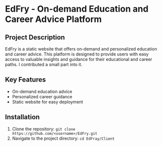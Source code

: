 # EdFry - On-demand Education and Career Advice Platform

## Project Description
EdFry is a static website that offers on-demand and personalized education and career advice. This platform is designed to provide users with easy access to valuable insights and guidance for their educational and career paths. I contributed a small part into it.

## Key Features
- On-demand education advice
- Personalized career guidance
- Static website for easy deployment

## Installation
1. Clone the repository: `git clone https://github.com/<username>/EdFry.git`
2. Navigate to the project directory: `cd EdFray/Client`
